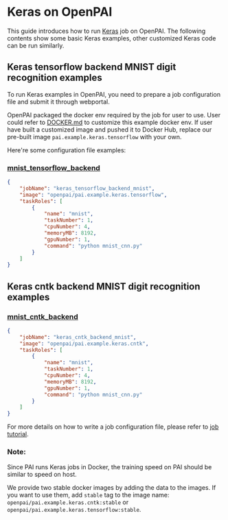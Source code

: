 <!--
  Copyright (c) Microsoft Corporation
  All rights reserved.

  MIT License

  Permission is hereby granted, free of charge, to any person obtaining a copy of this software and associated
  documentation files (the "Software"), to deal in the Software without restriction, including without limitation
  the rights to use, copy, modify, merge, publish, distribute, sublicense, and/or sell copies of the Software, and
  to permit persons to whom the Software is furnished to do so, subject to the following conditions:
  The above copyright notice and this permission notice shall be included in all copies or substantial portions of the Software.

  THE SOFTWARE IS PROVIDED *AS IS*, WITHOUT WARRANTY OF ANY KIND, EXPRESS OR IMPLIED, INCLUDING
  BUT NOT LIMITED TO THE WARRANTIES OF MERCHANTABILITY, FITNESS FOR A PARTICULAR PURPOSE AND
  NONINFRINGEMENT. IN NO EVENT SHALL THE AUTHORS OR COPYRIGHT HOLDERS BE LIABLE FOR ANY CLAIM,
  DAMAGES OR OTHER LIABILITY, WHETHER IN AN ACTION OF CONTRACT, TORT OR OTHERWISE, ARISING FROM,
  OUT OF OR IN CONNECTION WITH THE SOFTWARE OR THE USE OR OTHER DEALINGS IN THE SOFTWARE.
-->


# Keras on OpenPAI

This guide introduces how to run [Keras](http://keras.io/) job on OpenPAI.
The following contents show some basic Keras examples, other customized Keras code can be run similarly.

## Keras tensorflow backend MNIST digit recognition examples

To run Keras examples in OpenPAI, you need to prepare a job configuration file and submit it through webportal.

OpenPAI packaged the docker env required by the job for user to use. User could refer to [DOCKER.md](./DOCKER.md) to customize this example docker env. If user have built a customized image and pushed it to Docker Hub, replace our pre-built image `pai.example.keras.tensorflow` with your own. 

Here're some configuration file examples:

### [mnist_tensorflow_backend](https://github.com/keras-team/keras/blob/master/examples/mnist_cnn.py)
```json
{
    "jobName": "keras_tensorflow_backend_mnist",
    "image": "openpai/pai.example.keras.tensorflow",
    "taskRoles": [
        {
            "name": "mnist",
            "taskNumber": 1,
            "cpuNumber": 4,
            "memoryMB": 8192,
            "gpuNumber": 1,
            "command": "python mnist_cnn.py"
        }
    ]
}
```

## Keras cntk backend MNIST digit recognition examples


### [mnist_cntk_backend](https://github.com/keras-team/keras/blob/master/examples/mnist_cnn.py)
```json
{
    "jobName": "keras_cntk_backend_mnist",
    "image": "openpai/pai.example.keras.cntk",
    "taskRoles": [
        {
            "name": "mnist",
            "taskNumber": 1,
            "cpuNumber": 4,
            "memoryMB": 8192,
            "gpuNumber": 1,
            "command": "python mnist_cnn.py"
        }
    ]
}
```

For more details on how to write a job configuration file, please refer to [job tutorial](../../docs/job_tutorial.md#json-config-file-for-job-submission).

### Note: 

Since PAI runs Keras jobs in Docker, the training speed on PAI should be similar to speed on host.

We provide two stable docker images by adding the data to the images. If you want to use them, add `stable` tag to the image name: `openpai/pai.example.keras.cntk:stable` or `openpai/pai.example.keras.tensorflow:stable`.
